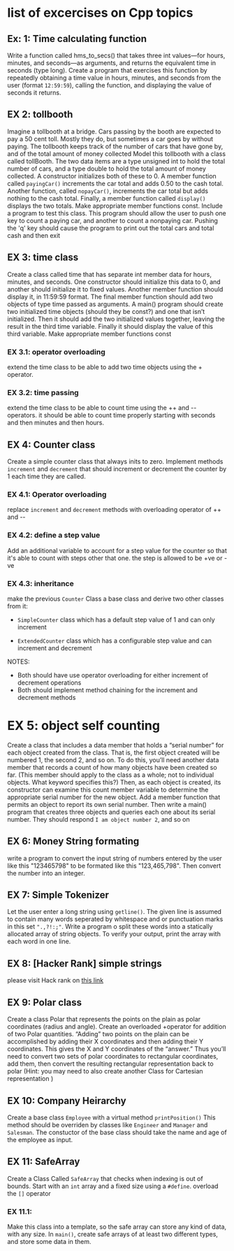 # list of excercises on Cpp topics


## Ex: 1: Time calculating function
Write a function called hms_to_secs() that takes three int values—for hours, minutes, and seconds—as arguments, and returns the equivalent time in seconds (type long). Create a program that exercises this function by repeatedly obtaining a time value in hours, minutes, and seconds from the user (format `12:59:59`), calling the function, and displaying the value of seconds it returns.

## EX 2: tollbooth
Imagine a tollbooth at a bridge. Cars passing by the booth are expected to pay a 50 cent toll. Mostly they do, but sometimes a car goes by without paying. The tollbooth keeps track of the number of cars that have gone by, and of the total amount of money collected Model this tollbooth with a class called tollBooth. The two data items are a type unsigned int to hold the total number of cars, and a type double to hold the total amount of money collected. A constructor initializes both of these to 0. A member function called `payingCar()` increments the car total and adds 0.50 to the cash total. Another function,
called `nopayCar()`, increments the car total but adds nothing to the cash total. Finally, a member function called `display()` displays the two totals. Make appropriate member functions const.
Include a program to test this class. This program should allow the user to push one key to count a paying car, and another to count a nonpaying car. Pushing the 'q' key should cause the program to print out the total cars and total cash and then exit

## EX 3: time class
Create a class called time that has separate int member data for hours, minutes, and seconds. One constructor should initialize this data to 0, and another should initialize it to fixed values. Another member function should display it, in 11:59:59 format. The final member function should add two objects of type time passed as arguments.
A main() program should create two initialized time objects (should they be const?) and one that isn’t initialized. Then it should add the two initialized values together, leaving the result in the third time variable. Finally it should display the value of this third variable.
Make appropriate member functions const

### EX 3.1: operator overloading
extend the time class to be able to add two time objects using the + operator.

### EX 3.2: time passing
extend the time class to be able to count time using the ++ and -- operators. it should be able to count time properly starting with seconds and then minutes and then hours.


## EX 4: Counter class
Create a simple counter class that always inits to zero. Implement methods `increment` and `decrement` that should increment or decrement the counter by 1 each time they are called.

### EX 4.1: Operator overloading
replace `increment` and `decrement` methods with overloading operator of ++ and --

### EX 4.2: define a step value
Add an additional variable to account for a step value for the counter so that it's able to count with steps other that one. the step is allowed to be +ve or -ve 

### EX 4.3: inheritance
make the previous `Counter` Class a base class and derive two other classes from it: 
- `SimpleCounter` class which has a default step value of 1 and can only increment

- `ExtendedCounter` class which has a configurable step value and can increment and decrement

NOTES:
- Both should have use operator overloading for either increment of decrement operations
- Both should implement method chaining for the increment and decrement methods


# EX 5: object self counting

Create a class that includes a data member that holds a “serial number” for each object created from the class. That is, the first object created will be numbered 1, the second 2, and so on.
To do this, you’ll need another data member that records a count of how many objects have been created so far. (This member should apply to the class as a whole; not to individual objects. What keyword specifies this?) Then, as each object is created, its constructor can examine this count member variable to determine the appropriate serial number for the new object.
Add a member function that permits an object to report its own serial number. Then write a main() program that creates three objects and queries each one about its serial number. They should respond `I am object number 2`, and so on


## EX 6: Money String formating
write a program to convert the input string of numbers entered by the user like this "123465798" to be formated like this
"123,465,798". Then convert the number into an integer.


## EX 7: Simple Tokenizer
Let the user enter a long string using `getline()`. The given line is assumed to contain many words seperated by whitespace and or punctuation marks in this set `".,?!:;"`. Write a program o split these words into a statically allocated array of string objects.
To verify your output, print the array with each word in one line.

## EX 8: [Hacker Rank] simple strings 

please visit Hack rank on [this link](https://www.hackerrank.com/challenges/c-tutorial-strings/problem)

## EX 9: Polar class
Create a class Polar that represents the points on the plain as polar coordinates (radius and angle). Create an overloaded +operator for addition of two
Polar quantities. “Adding” two points on the plain can be accomplished by adding their
X coordinates and then adding their Y coordinates. This gives the X and Y coordinates of
the “answer.” Thus you’ll need to convert two sets of polar coordinates to rectangular
coordinates, add them, then convert the resulting rectangular representation back to polar
(Hint: you may need to also create another Class for Cartesian representation )

## EX 10: Company Heirarchy
Create a base class `Employee` with a virtual method `printPosition()`
This method should be overriden by classes like `Engineer` and `Manager` and `Salesman`.
The constuctor of the base class should take the name and age of the employee as input.


## EX 11: SafeArray
Create a Class Called `SafeArray` that checks when indexing is out of bounds. Start with an `int` array and a fixed size using a `#define`.
overload the `[]` operator

### EX 11.1: 
Make this class into a template, so the safe array can store any kind of data, with any size. In `main()`, create safe arrays of at least two different types, and store some data in them.


